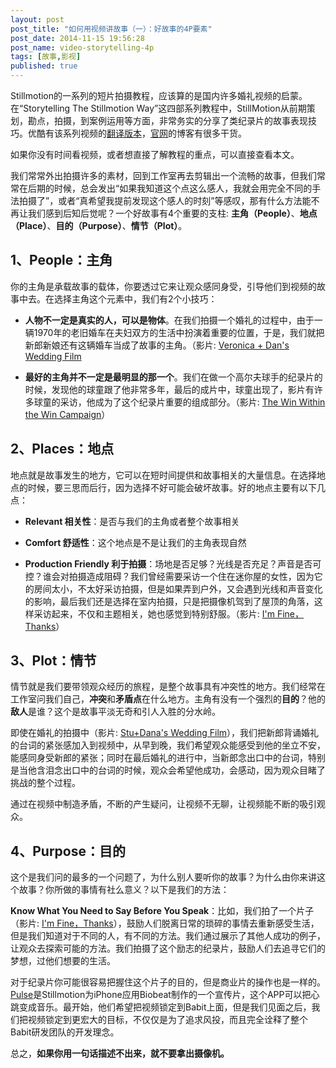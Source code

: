 ```yaml
---
layout: post
post_title: "如何用视频讲故事（一）：好故事的4P要素"
post_date: 2014-11-15 19:56:28
post_name: video-storytelling-4p
tags: [故事,影视]
published: true
---
```

Stillmotion的一系列的短片拍摄教程，应该算的是国内许多婚礼视频的启蒙。在“Storytelling The Stillmotion Way”这四部系列教程中，StillMotion从前期策划，勘点，拍摄，到案例运用等方面，非常务实的分享了类纪录片的故事表现技巧。优酷有该系列视频的[翻译版本](http://v.youku.com/v_show/id_XNTU0NDg1ODky.html)，[官网](http://www.stillmotion.ca/#what-makes-a-good-story)的博客有很多干货。

如果你没有时间看视频，或者想直接了解教程的重点，可以直接查看本文。

我们常常外出拍摄许多的素材，回到工作室再去剪辑出一个流畅的故事，但我们常常在后期的时候，总会发出“如果我知道这个点这么感人，我就会用完全不同的手法拍摄了”，或者“真希望我提前发现这个感人的时刻”等感叹，那有什么方法能不再让我们感到后知后觉呢？一个好故事有4个重要的支柱: **主角（People）**、**地点（Place）**、**目的（Purpose）**、**情节（Plot）**。

## **1、People：主角**

你的主角是承载故事的载体，你要透过它来让观众感同身受，引导他们到视频的故事中去。在选择主角这个元素中，我们有2个小技巧：

*   **人物不一定是真实的人，可以是物体**。在我们拍摄一个婚礼的过程中，由于一辆1970年的老旧婚车在夫妇双方的生活中扮演着重要的位置，于是，我们就把新郎新娘还有这辆婚车当成了故事的主角。（影片: [Veronica](https://vimeo.com/16278043)[ + Dan's Wedding Film](https://vimeo.com/16278043)

*   **最好的主角并不一定是最明显的那一个**。我们在做一个高尔夫球手的纪录片的时候，发现他的球童跟了他非常多年，最后的成片中，球童出现了，影片有许多球童的采访，他成为了这个纪录片重要的组成部分。（影片: [The Win Within the Win Campaign](https://vimeo.com/26868729)）

## **2、Places：地点**

地点就是故事发生的地方，它可以在短时间提供和故事相关的大量信息。在选择地点的时候，要三思而后行，因为选择不好可能会破坏故事。好的地点主要有以下几点：

*   **Relevant 相关性**：是否与我们的主角或者整个故事相关

*   **Comfort 舒适性**：这个地点是不是让我们的主角表现自然

*   **Production Friendly 利于拍摄**：场地是否足够？光线是否充足？声音是否可控？谁会对拍摄造成阻碍？我们曾经需要采访一个住在迷你屋的女性，因为它的房间太小，不太好采访拍摄，但是如果弄到户外，又会遇到光线和声音变化的影响，最后我们还是选择在室内拍摄，只是把摄像机驾到了屋顶的角落，这样采访起来，不仅和主题相关，她也感觉到特别舒服。（影片: [I'm Fine，Thanks](http://www.imfinethanksmovie.com/)）

## **3、Plot：情节**

情节就是我们要带领观众经历的旅程，是整个故事具有冲突性的地方。我们经常在工作室问我们自己，**冲突**和**矛盾点**在什么地方。主角有没有一个强烈的**目的**？他的**敌人**是谁？这个是故事平淡无奇和引人入胜的分水岭。

即使在婚礼的拍摄中（影片: [Stu+Dana's Wedding Film](https://vimeo.com/58580161)），我们把新郎背诵婚礼的台词的紧张感加入到视频中，从早到晚，我们希望观众能感受到他的坐立不安，能感同身受新郎的紧张；同时在最后婚礼的进行中，当新郎念出口中的台词，特别是当他含泪念出口中的台词的时候，观众会希望他成功，会感动，因为观众目睹了挑战的整个过程。 

通过在视频中制造矛盾，不断的产生疑问，让视频不无聊，让视频能不断的吸引观众。

## **4、Purpose：目的**

这个是我们问的最多的一个问题了，为什么别人要听你的故事？为什么由你来讲这个故事？你所做的事情有社么意义？以下是我们的方法：

**Know What You Need to Say Before You Speak**：比如，我们拍了一个片子（影片: [I'm Fine，Thanks](http://www.imfinethanksmovie.com/)），鼓励人们脱离日常的琐碎的事情去重新感受生活，但是我们知道对于不同的人，有不同的方法。我们通过展示了其他人成功的例子，让观众去探索可能的方法。我们拍摄了这个励志的纪录片，鼓励人们去追寻它们的梦想，过他们想要的生活。

对于纪录片你可能很容易把握住这个片子的目的，但是商业片的操作也是一样的。 [Pulse](https://vimeo.com/55772166)是Stillmotion为iPhone应用Biobeat制作的一个宣传片，这个APP可以把心跳变成音乐。最开始，他们希望把视频锁定到Babit上面，但是我们见面之后，我们把视频锁定到更宏大的目标，不仅仅是为了追求风投，而且完全诠释了整个Babit研发团队的开发理念。

总之，**如果你用一句话描述不出来，就不要拿出摄像机。**